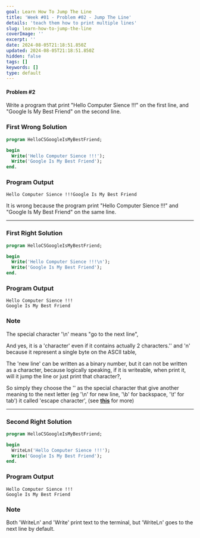```yaml
---
goal: Learn How To Jump The Line
title: 'Week #01 - Problem #02 - Jump The Line'
details: 'teach them how to print multiple lines'
slug: learn-how-to-jump-the-line
coverImage: ''
excerpt: ''
date: 2024-08-05T21:18:51.850Z
updated: 2024-08-05T21:18:51.850Z
hidden: false
tags: []
keywords: []
type: default
---
```


<script>import CodeBlock from "$lib/components/molecules/CodeBlock.svelte";</script>

#### Problem #2

Write a program that print "Hello Computer Sience !!!" on the first line, and "Google Is My Best Friend" on the second line.

### First Wrong Solution

<CodeBlock lang="pascal">

```pascal
program HelloCSGoogleIsMyBestFriend;

begin
  Write('Hello Computer Sience !!!');
  Write('Google Is My Best Friend');
end.
```

</CodeBlock>

### Program Output

<CodeBlock lang="shell">

```shell
Hello Computer Sience !!!Google Is My Best Friend
```

</CodeBlock>

It is wrong because the program print "Hello Computer Sience !!!" and "Google Is My Best Friend" on the same line.

---

### First Right Solution

<CodeBlock lang="pascal">

```pascal
program HelloCSGoogleIsMyBestFriend;

begin
  Write('Hello Computer Sience !!!\n');
  Write('Google Is My Best Friend');
end.
```

</CodeBlock>

### Program Output

<CodeBlock lang="shell">

```shell
Hello Computer Sience !!!
Google Is My Best Friend
```

</CodeBlock>

### Note

The special character '\n' means "go to the next line", 

And yes, it is a 'character' even if it contains actually 2 characters.'\' and 'n' because it represent a single byte on the ASCII table, 

The 'new line' can be written as a binary number, but it can not be written as a character, because logically speaking, if it is writeable, when print it, will it jump the line or just print that character?, 

So simply they choose the '\' as the special character that give another meaning to the next letter (eg '\n' for new line, '\b' for backspace, '\t' for tab') it called 'escape character', (see __<a href="https://www.ibm.com/docs/it/ssw_ibm_i_73/rzarg/escape.htm" target="_blank">this</a>__ for more)

---

### Second Right Solution

<CodeBlock lang="pascal">

```pascal
program HelloCSGoogleIsMyBestFriend;

begin
  WriteLn('Hello Computer Sience !!!');
  Write('Google Is My Best Friend');
end.
```

</CodeBlock>

### Program Output

<CodeBlock lang="shell">

```shell
Hello Computer Sience !!!
Google Is My Best Friend
```

</CodeBlock>

### Note

Both 'WriteLn' and 'Write' print text to the terminal, but 'WriteLn' goes to the next line by default.
